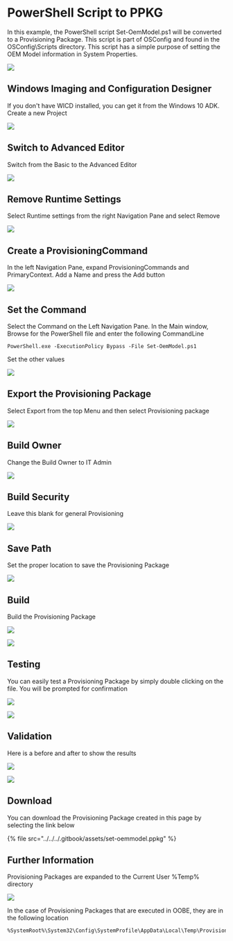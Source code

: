 # PowerShell Script to PPKG

In this example, the PowerShell script Set-OemModel.ps1 will be converted to a Provisioning Package.  This script is part of OSConfig and found in the OSConfig\Scripts directory.  This script has a simple purpose of setting the OEM Model information in System Properties.

![](../../../.gitbook/assets/2018-09-02_23-55-52%20%281%29.png)

## Windows Imaging and Configuration Designer

If you don't have WICD installed, you can get it from the Windows 10 ADK.  Create a new Project

![](../../../.gitbook/assets/2018-09-04_12-58-43.png)

## Switch to Advanced Editor

Switch from the Basic to the Advanced Editor

![](../../../.gitbook/assets/2018-09-04_12-59-34.png)

## Remove Runtime Settings

Select Runtime settings from the right Navigation Pane and select Remove

![](../../../.gitbook/assets/2018-09-04_13-01-41.png)

## Create a ProvisioningCommand

In the left Navigation Pane, expand ProvisioningCommands and PrimaryContext.  Add a Name and press the Add button

![](../../../.gitbook/assets/2018-09-04_13-05-18.png)

## Set the Command

Select the Command on the Left Navigation Pane.  In the Main window, Browse for the PowerShell file and enter the following CommandLine

```text
PowerShell.exe -ExecutionPolicy Bypass -File Set-OemModel.ps1
```

Set the other values

![](../../../.gitbook/assets/2018-09-04_13-13-17.png)

## Export the Provisioning Package

Select Export from the top Menu and then select Provisioning package

![](../../../.gitbook/assets/2018-09-04_13-16-02.png)

## Build Owner

Change the Build Owner to IT Admin

![](../../../.gitbook/assets/2018-09-04_13-16-57.png)

## Build Security

Leave this blank for general Provisioning

![](../../../.gitbook/assets/2018-09-04_13-17-55%20%281%29.png)

## Save Path

Set the proper location to save the Provisioning Package

![](../../../.gitbook/assets/2018-09-04_13-20-52.png)

## Build

Build the Provisioning Package

![](../../../.gitbook/assets/2018-09-04_13-21-30.png)

![](../../../.gitbook/assets/2018-09-04_13-22-10.png)

## Testing

You can easily test a Provisioning Package by simply double clicking on the file.  You will be prompted for confirmation

![](../../../.gitbook/assets/2018-09-04_13-23-09.png)

![](../../../.gitbook/assets/2018-09-04_13-24-13.png)

## Validation

Here is a before and after to show the results

![](../../../.gitbook/assets/2018-09-04_13-32-32.png)

![](../../../.gitbook/assets/2018-09-04_13-32-55.png)

## Download

You can download the Provisioning Package created in this page by selecting the link below

{% file src="../../../.gitbook/assets/set-oemmodel.ppkg" %}

## Further Information

Provisioning Packages are expanded to the Current User %Temp% directory

![](../../../.gitbook/assets/2018-09-04_13-27-55.png)

In the case of Provisioning Packages that are executed in OOBE, they are in the following location

```text
%SystemRoot%\System32\Config\SystemProfile\AppData\Local\Temp\ProvisioningPkgTmp\*
```



